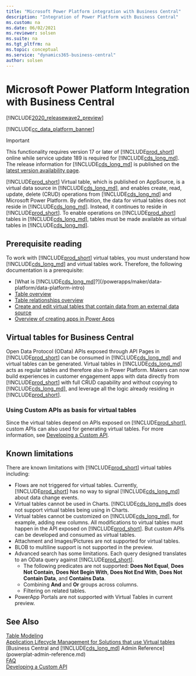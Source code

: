 ```yaml
---
title: "Microsoft Power Platform integration with Business Central"
description: "Integration of Power Platform with Business Central"
ms.custom: na
ms.date: 06/02/2021
ms.reviewer: solsen
ms.suite: na
ms.tgt_pltfrm: na
ms.topic: conceptual
ms.service: "dynamics365-business-central"
author: solsen
---
```


# Microsoft Power Platform Integration with Business Central

[!INCLUDE[2020_releasewave2_preview](../includes/2020_releasewave2_preview.md)]

[!INCLUDE[cc_data_platform_banner](../includes/cc_data_platform_banner.md)]

> [!IMPORTANT]  
> This functionality requires version 17 or later of [!INCLUDE[prod_short](../developer/includes/prod_short.md)] online while service update 189 is required for [!INCLUDE[cds_long_md](../includes/cds_long_md.md)]. The release information for [!INCLUDE[cds_long_md](../includes/cds_long_md.md)] is published on the [latest version availability page](/dynamics365/released-versions/dynamics-365ce#all-version-availability).

[!INCLUDE[prod_short](../developer/includes/prod_short.md)] Virtual table, which is published on AppSource, is a virtual data source in [!INCLUDE[cds_long_md](../includes/cds_long_md.md)], and enables create, read, update, delete (CRUD) operations from [!INCLUDE[cds_long_md](../includes/cds_long_md.md)] and Microsoft Power Platform. By definition, the data for virtual tables does not reside in [!INCLUDE[cds_long_md](../includes/cds_long_md.md)]. Instead, it continues to reside in [!INCLUDE[prod_short](../developer/includes/prod_short.md)]. To enable operations on [!INCLUDE[prod_short](../developer/includes/prod_short.md)] tables in [!INCLUDE[cds_long_md](../includes/cds_long_md.md)], tables must be made available as virtual tables in [!INCLUDE[cds_long_md](../includes/cds_long_md.md)].

## Prerequisite reading

To work with [!INCLUDE[prod_short](../developer/includes/prod_short.md)] virtual tables, you must understand how [!INCLUDE[cds_long_md](../includes/cds_long_md.md)] and virtual tables work. Therefore, the following documentation is a prerequisite:

- [What is [!INCLUDE[cds_long_md](../includes/cds_long_md.md)]?](/powerapps/maker/data-platform/data-platform-intro)
- [Table overview](/powerapps/maker/data-platform/entity-overview)
- [Table relationships overview](/powerapps/maker/data-platform/create-edit-entity-relationships)
- [Create and edit virtual tables that contain data from an external data source](/powerapps/maker/data-platform/create-edit-virtual-entities)
- [Overview of creating apps in Power Apps](/powerapps/maker/)

## Virtual tables for Business Central

Open Data Protocol (OData) APIs exposed through API Pages in [!INCLUDE[prod_short](../developer/includes/prod_short.md)] can be consumed in [!INCLUDE[cds_long_md](../includes/cds_long_md.md)] and virtual tables can be generated. 
Virtual tables in [!INCLUDE[cds_long_md](../includes/cds_long_md.md)] acts as regular tables and therefore also in Power Platform. Makers can now build experiences in customer engagement apps with data directly from [!INCLUDE[prod_short](../developer/includes/prod_short.md)] with full CRUD capability and without copying to [!INCLUDE[cds_long_md](../includes/cds_long_md.md)], and leverage all the logic already residing in [!INCLUDE[prod_short](../developer/includes/prod_short.md)].

### Using Custom APIs as basis for virtual tables

Since the virtual tables depend on APIs exposed on [!INCLUDE[prod_short](../developer/includes/prod_short.md)], custom APIs can also used for generating virtual tables. For more information, see [Developing a Custom API](../developer/devenv-develop-custom-api.md).

## Known limitations

There are known limitations with [!INCLUDE[prod_short](../developer/includes/prod_short.md)] virtual tables including:

- Flows are not triggered for virtual tables. Currently, [!INCLUDE[prod_short](../developer/includes/prod_short.md)] has no way to signal [!INCLUDE[cds_long_md](../includes/cds_long_md.md)] about data change events.
- Virtual tables cannot be used in Charts. [!INCLUDE[cds_long_md](../includes/cds_long_md.md)]s does not support virtual tables being using in Charts.
- Virtual tables cannot be customized on [!INCLUDE[cds_long_md](../includes/cds_long_md.md)], for example, adding new columns. All modifications to virtual tables must happen in the API exposed on [!INCLUDE[prod_short](../developer/includes/prod_short.md)]. But custom APIs can be developed and consumed as virtual tables.  
- Attachment and Images/Pictures are not supported for virtual tables.
- BLOB to multiline support is not supported in the preview.
- Advanced search has some limitations. Each query designed translates to an OData query against [!INCLUDE[prod_short](../developer/includes/prod_short.md)]. 
  * The following predicates are not supported: **Does Not Equal**, **Does Not Contain**, **Does Not Begin With**, **Does Not End With**, **Does Not Contain Data**, and **Contains Data**.
  * Combining **And** and **Or** groups across columns.
  * Filtering on related tables.
- PowerApp Portals are not supported with Virtual Tables in current preview.

## See Also

[Table Modeling](powerplat-entity-modeling.md)  
[Application Lifecycle Management for Solutions that use Virtual tables](powerplat-app-lifecycle-management.md)  
[Business Central and [!INCLUDE[cds_long_md](../includes/cds_long_md.md)] Admin Reference](powerplat-admin-reference.md)  
[FAQ](powerplat-faq.md)  
[Developing a Custom API](../developer/devenv-develop-custom-api.md)
